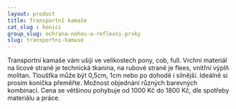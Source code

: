 ```yaml
---
layout: product
title: Transportní kamaše
cat_slug : konici
group_slug: ochrana-nohou-a-reflexni-prvky
slug: transportni-kamase
---
```


Transportní kamaše vám ušiji ve velikostech pony, cob, full.
Vrchní materiál na lícové straně je technická tkanina, na rubové straně je flees, vnitřní výplň molitan.
Tloušťka může být 0,5cm, 1cm nebo po dohodě i silnější.
Ideálně si prosím koníčka přeměřte.
Možnost objednání různých barevných kombinací.
Cena se většinou pohybuje od 1000&nbsp;Kč do 1800&nbsp;Kč, dle spotřeby materiálu a práce.

